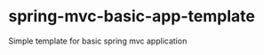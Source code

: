 spring-mvc-basic-app-template
=============================

Simple template for basic spring mvc application
